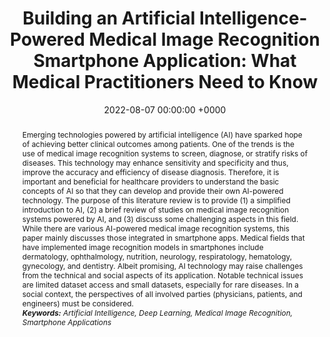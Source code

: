 ---
title:          "Building an Artificial Intelligence-Powered Medical Image Recognition Smartphone Application: What Medical Practitioners Need to Know"
date:           2022-08-07 00:00:00 +0000
selected:       false
pub:            "Informatics in Medicine Unlocked"
# pub_pre:        "Submitted to "
pub_post:       '. <b>doi:</b> 10.1016/j.imu.2022.101017'
# pub_last:       ' <span class="badge badge-pill badge-publication badge-success">Spotlight</span>'
# pub_date:       "2022"
abstract: >-
  Emerging technologies powered by artificial intelligence (AI) have sparked hope of achieving better clinical outcomes among patients. One of the trends is the use of medical image recognition systems to screen, diagnose, or stratify risks of diseases. This technology may enhance sensitivity and specificity and thus, improve the accuracy and efficiency of disease diagnosis. Therefore, it is important and beneficial for healthcare providers to understand the basic concepts of AI so that they can develop and provide their own AI-powered technology. The purpose of this literature review is to provide (1) a simplified introduction to AI, (2) a brief review of studies on medical image recognition systems powered by AI, and (3) discuss some challenging aspects in this field. While there are various AI-powered medical image recognition systems, this paper mainly discusses those integrated in smartphone apps. Medical fields that have implemented image recognition models in smartphones include dermatology, ophthalmology, nutrition, neurology, respiratology, hematology, gynecology, and dentistry. Albeit promising, AI technology may raise challenges from the technical and social aspects of its application. Notable technical issues are limited dataset access and small datasets, especially for rare diseases. In a social context, the perspectives of all involved parties (physicians, patients, and engineers) must be considered.<br /><i><b>Keywords:</b> Artificial Intelligence, Deep Learning, Medical Image Recognition, Smartphone Applications</i>
# cover:          /assets/images/covers/cover1.jpg
authors:
- Anindya Pradipta Susanto
- Hariyono Winarto
- Alessa Fahira
- Harits Abdurrohman
- Arief Purnama Muharram
- Ucca Ratulangi Widitha
- Gilang Edi Warman Efirianti
- Yehezkiel Alexander Eduard George
- Kevin Tjoa
links:
  Paper: https://doi.org/10.1016/j.imu.2022.101017
---